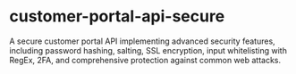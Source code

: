 # customer-portal-api-secure
A secure customer portal API implementing advanced security features, including password hashing, salting, SSL encryption, input whitelisting with RegEx, 2FA, and comprehensive protection against common web attacks.
